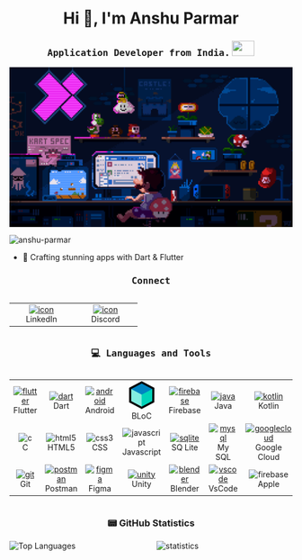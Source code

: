 <h1 align="center">Hi 👋, I'm Anshu Parmar</h1>
<h3 align="center"> <samp>Application Developer from India.</samp> <img src="https://github.com/mupezzuol/mupezzuol/blob/master/assets/developer.gif" width="40px" height="27px"> </h3>

<img align="center" alt="Coding" width="1000" src="https://raw.githubusercontent.com/sugith10/images/main/gif/mario-working.gif">

<p align="left"> <img src="https://komarev.com/ghpvc/?username=anshu-parmar&label=Profile%20views&color=0e75b6&style=flat" alt="anshu-parmar" /> </p>

- 🌱 Crafting stunning apps with Dart & Flutter

###

<h3 align="center"><samp>Connect</samp></h3>
<div style="display: flex; align-items: flex-start; align: center">
  <table align="center">
    <tr>
      <!-- LinkedIn -->
      <td align="center" width="100"> 
        <a href="https://linkedin.com/in/anshu-parmar-27450b237" target="_blank">
          <img src="https://skillicons.dev/icons?i=linkedin" alt="icon" width="45" height="45"/>
        </a>
        <br>LinkedIn
      </td>
      <!-- Discord -->
      <td align="center" width="100"> 
        <a href="https://discord.com" target="_blank">
          <img src="https://skillicons.dev/icons?i=discord" alt="icon" width="45" height="45"  />
        </a>
        <br>Discord
      </td>
    </tr>
  </table>
  <br>
</div>

###

<h3 align="center"><samp>💻 Languages and Tools</samp></h3>
<div style="display: flex; align-items: flex-start; align: center">
  <table align="center">
    <tr>
      <td align="center" width="100">
        <a href="https://flutter.dev/" target="_blank">
          <img src="https://cdn.jsdelivr.net/gh/devicons/devicon/icons/flutter/flutter-original.svg" alt="flutter" width="45" height="45" />
        </a>
        <br>Flutter
      </td>
      <td align="center" width="100">
        <a href="https://dart.dev/" target="_blank">
          <img src="https://cdn.jsdelivr.net/gh/devicons/devicon/icons/dart/dart-original.svg" alt="dart" width="45" height="45" />
        </a>
        <br>Dart
      </td>
      <td align="center" width="100">
        <a href="https://www.android.com/intl/en_in/" target="_blank">
          <img src="https://cdn.jsdelivr.net/gh/devicons/devicon/icons/android/android-original.svg" alt="android" width="45" height="45" />
        </a>
        <br>Android
      </td>
      <td align="center" width="100">
        <a href="https://bloclibrary.dev/" target="_blank">
          <img src="https://raw.githubusercontent.com/sugith10/images/main/technologies/bloc.png" alt="icon" width="45" height="50" />
        </a>
        <br>BLoC
      </td>
      <td align="center" width="100">
        <a href="https://firebase.google.com/" target="_blank">
          <img src="https://cdn.jsdelivr.net/gh/devicons/devicon/icons/firebase/firebase-original.svg" alt="firebase" width="45" height="50" />
        </a>
        <br>Firebase
      </td>
      <td align="center" width="100" >
        <a href="https://www.java.com/en/" target="_blank">
          <img src="https://cdn.jsdelivr.net/gh/devicons/devicon/icons/java/java-original.svg" alt="java" width="45" height="50" />
        </a>
        <br>Java
      </td>
      <td align="center" width="100">
        <a href="https://kotlinlang.org/" target="_blank">
          <img src="https://cdn.jsdelivr.net/gh/devicons/devicon/icons/kotlin/kotlin-original.svg" alt="kotlin" width="45" height="50" />
        </a>
        <br>Kotlin
      </td>
      <td align="center" width="100">
         <a href="https://developer.android.com/studio" target="_blank">
          <img src="https://cdn.jsdelivr.net/gh/devicons/devicon/icons/androidstudio/androidstudio-original.svg" alt="androidstudio" width="45" height="50" />
        </a>
        <br>Android Studio
      </td>
    </tr>
    <tr>
      <td align="center" width="100">
         <img src="https://cdn.jsdelivr.net/gh/devicons/devicon/icons/c/c-original.svg" alt="c" width="45" height="50" />
        <br>C
      </td>
      <td align="center" width="100">
        <img src="https://cdn.jsdelivr.net/gh/devicons/devicon/icons/html5/html5-original.svg" alt="html5" width="45" height="50" />
        <br>HTML5
      </td>
      <td align="center" width="100">
        <img src="https://cdn.jsdelivr.net/gh/devicons/devicon/icons/css3/css3-original.svg" alt="css3" width="45" height="50" /> 
        <br>CSS
      </td>
      <td align="center" width="100">
        <img src="https://cdn.jsdelivr.net/gh/devicons/devicon/icons/javascript/javascript-original.svg" alt="javascript" width="45" height="50" />
        <br>Javascript
      </td>
      <td align="center" width="100">
        <a href="https://www.sqlite.org/" target="_blank">
          <img src="https://www.vectorlogo.zone/logos/sqlite/sqlite-icon.svg" alt="sqlite" width="45" height="50" />
        </a>
        <br>SQ Lite
      </td>
      <td align="center" width="100">
        <a href="https://www.mysql.com/" target="_blank">
          <img src="https://skillicons.dev/icons?i=mysql" alt="mysql" width="45" height="50" />
        </a>
        <br>My SQL
      </td>
      <td align="center" width="100">
        <a href="https://cloud.google.com/" target="_blank">
          <img src="https://cdn.jsdelivr.net/gh/devicons/devicon/icons/googlecloud/googlecloud-original.svg" alt="googlecloud" width="45" height="50" />
        </a>
        <br>Google Cloud
      </td>
      <td align="center" width="100">
        <a href="https://www.linux.org/" target="_blank">
          <img src="https://cdn.jsdelivr.net/gh/devicons/devicon/icons/linux/linux-original.svg" alt="linux" width="45" height="50" />
        </a>
        <br>Linux
      </td>
    </tr>
    <tr>
      <td align="center" width="100"> 
        <a href="https://git-scm.com/" target="_blank">
          <img src="https://cdn.jsdelivr.net/gh/devicons/devicon/icons/git/git-original.svg" alt="git" width="45" height="50" />
        </a>
        <br>Git
      </td>
      <td align="center" width="100">
        <a href="https://www.postman.com/" target="_blank">
          <img src="https://skillicons.dev/icons?i=postman" alt="postman" width="45" height="50" />
        </a>
        <br>Postman
      </td>
      <td align="center" width="100"> 
        <a href="https://www.figma.com/" target="_blank">
          <img src="https://cdn.jsdelivr.net/gh/devicons/devicon/icons/figma/figma-original.svg" alt="figma" width="45" height="50" />
        </a>
        <br>Figma
      </td>
      <td align="center" width="100"> 
        <a href="https://unity.com/" target="_blank">
          <img src="https://cdn.jsdelivr.net/gh/devicons/devicon/icons/unity/unity-original.svg" alt="unity" width="45" height="50" />
        </a>
        <br>Unity
      </td>
      <td align="center" width="100"> 
        <a href="https://www.blender.org/" target="_blank">
          <img src="https://cdn.jsdelivr.net/gh/devicons/devicon/icons/blender/blender-original.svg" alt="blender" width="45" height="50" />
        </a>
        <br>Blender
      </td>
      <td align="center" width="100">
        <a href="https://code.visualstudio.com/" target="_blank">
          <img src="https://cdn.jsdelivr.net/gh/devicons/devicon/icons/vscode/vscode-original.svg" alt="vscode" width="45" height="50" />
        </a>
        <br>VsCode
      </td>
      <td align="center" width="100">
        <img src="https://skillicons.dev/icons?i=apple" width="48" height="48" alt="firebase" />
        <br>Apple
      </td>
       <td align="center" width="100">
        <img src="https://skillicons.dev/icons?i=windows" width="48" height="48" alt="linu" />
        <br>Windows
      </td>          
    </tr>
  </table>
  <br>
</div>

###

<h3 align="center">📟 GitHub Statistics</h3>
<div style="display: flex; justify-content: space-between; align-items: stretch;">
  <!-- Top Languages Stats -->
  <img src="https://github-readme-stats.vercel.app/api/top-langs?username=anshu-parmar&locale=en&hide_title=false&layout=compact&card_width=320&langs_count=5&theme=dracula&hide_border=false" alt="Top Languages" width="48%" height="200" style="object-fit: cover;"/>
  <!-- GitHub Streak Stats -->
  <img src="https://github-readme-stats.vercel.app/api?username=anshu-parmar&show_icons=true&hide_title=false&hide_rank=false&show_icons=true&include_all_commits=true&count_private=true&disable_animations=false&theme=dracula&locale=en&hide_border=false" alt="statistics" width="48%" height="200" style="object-fit: cover;"/>
</div
